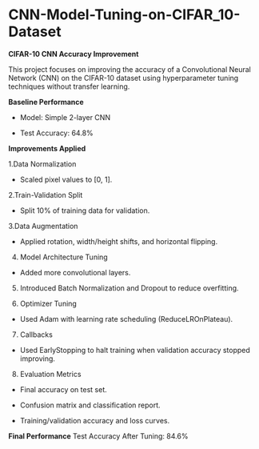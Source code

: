 # CNN-Model-Tuning-on-CIFAR_10-Dataset

**CIFAR-10 CNN Accuracy Improvement**

This project focuses on improving the accuracy of a Convolutional Neural Network (CNN) on the CIFAR-10 dataset using hyperparameter tuning techniques without transfer learning.

**Baseline Performance**
* Model: Simple 2-layer CNN

* Test Accuracy: 64.8%

**Improvements Applied**

1.Data Normalization

* Scaled pixel values to [0, 1].

2.Train-Validation Split

* Split 10% of training data for validation.

3.Data Augmentation

* Applied rotation, width/height shifts, and horizontal flipping.

4. Model Architecture Tuning

* Added more convolutional layers.

5. Introduced Batch Normalization and Dropout to reduce overfitting.

6. Optimizer Tuning

* Used Adam with learning rate scheduling (ReduceLROnPlateau).

7. Callbacks

* Used EarlyStopping to halt training when validation accuracy stopped improving.

8. Evaluation Metrics

* Final accuracy on test set.

* Confusion matrix and classification report.

* Training/validation accuracy and loss curves.

**Final Performance**
Test Accuracy After Tuning: 84.6%


